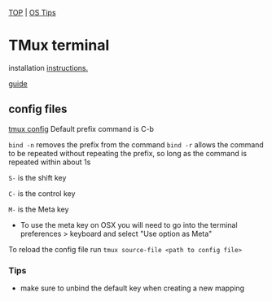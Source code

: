 [TOP](../README.md) | [OS Tips](../osTips.md)

# TMux terminal
installation [instructions.](https://github.com/tmux/tmux/wiki/Installing)

[guide](https://github.com/tmux/tmux/wiki)

## config files
[tmux config](../examples/OsConfigs/Nix/.tmux.conf)
Default prefix command is C-b

```bind -n``` removes the prefix from the command
```bind -r``` allows the command to be repeated without repeating the prefix, so long as the command is repeated within about 1s

```S-``` is the shift key

```C-``` is the control key

```M-``` is the Meta key
* To use the meta key on OSX you will need to go into the terminal preferences > keyboard and select "Use option as Meta"

To reload the config file run ```tmux source-file <path to config file>```

### Tips
* make sure to unbind the default key when creating a new mapping
